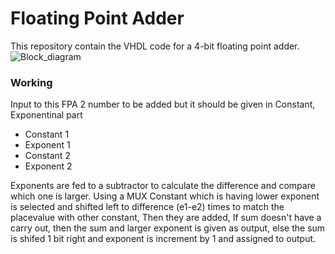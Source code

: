 # Floating Point Adder

This repository contain the VHDL code for a 4-bit floating point adder.
![Block_diagram](https://github.com/user-attachments/assets/77bb9c58-9e01-4f97-a504-9cf5907103b4)

### Working

Input to this FPA 2 number to be added but it should be given in Constant, Exponentinal part

-  Constant 1
-  Exponent 1
-  Constant 2
-  Exponent 2 
  
Exponents are fed to a subtractor to calculate the difference and compare which one is larger. Using a MUX Constant which is having lower exponent is selected and shifted left to difference (e1-e2) times to match the placevalue with other constant, Then they are added, If sum doesn't have a carry out,  then the sum and larger exponent is given as output, else the sum is shifed 1 bit right and exponent is increment by 1 and assigned to output.




